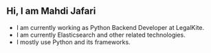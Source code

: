 ## Hi, I am Mahdi Jafari


 - I am currently working as Python Backend Developer at LegalKite.
 - I am currently Elasticsearch and other related technologies.
 - I mostly use Python and its frameworks.


